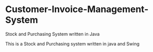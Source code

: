 # Customer-Invoice-Management-System
Stock and Purchasing System written in Java

This is a Stock and Purchasing system written in java and Swing  
